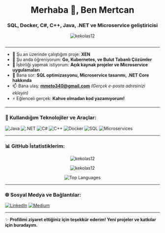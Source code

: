 <h1 align="center">Merhaba 👋, Ben Mertcan</h1>
<h3 align="center">SQL, Docker, C#, C++, Java, .NET ve Microservice geliştiricisi</h3>

<p align="center">
  <img src="https://komarev.com/ghpvc/?username=kekolas12&label=Profil%20Görüntüleme&color=0e75b6&style=flat" alt="kekolas12" />
</p>

<p align="center">
  <a href="https://twitter.com/" target="blank">
    <img src="https://img.shields.io/twitter/follow/?logo=twitter&style=for-the-badge" alt="" />
  </a>
</p>

---

- 🔭 Şu an üzerinde çalıştığım proje: **XEN**
- 🌱 Şu anda öğreniyorum: **Go, Kubernetes, ve Bulut Tabanlı Çözümler**
- 👯 İşbirliği yapmak istiyorum: **Açık kaynak projeler ve Microservice uygulamaları**
- 💬 Bana sor: **SQL optimizasyonu, Microservice tasarımı, .NET Core hakkında**
- 📫 Bana ulaş: **mmeto340@gmail.com** *(Gerçek e-posta adresinizi ekleyin)*
- ⚡ Eğlenceli gerçek: **Kahve olmadan kod yazamıyorum!**

---

### 🚀 Kullandığım Teknolojiler ve Araçlar:
<p align="left">
  <img src="https://img.shields.io/badge/Java-ED8B00?style=for-the-badge&logo=java&logoColor=white" alt="Java" />
  <img src="https://img.shields.io/badge/.NET-512BD4?style=for-the-badge&logo=dotnet&logoColor=white" alt=".NET" />
  <img src="https://img.shields.io/badge/C%23-239120?style=for-the-badge&logo=csharp&logoColor=white" alt="C#" />
  <img src="https://img.shields.io/badge/C++-00599C?style=for-the-badge&logo=cplusplus&logoColor=white" alt="C++" />
  <img src="https://img.shields.io/badge/Docker-2496ED?style=for-the-badge&logo=docker&logoColor=white" alt="Docker" />
  <img src="https://img.shields.io/badge/SQL-4479A1?style=for-the-badge&logo=postgresql&logoColor=white" alt="SQL" />
  <img src="https://img.shields.io/badge/Microservices-FF6F00?style=for-the-badge" alt="Microservices" />
</p>

---

### 📊 GitHub İstatistiklerim:
<p align="center">
  <img src="https://github-readme-stats.vercel.app/api?username=kekolas12&show_icons=true&theme=radical" alt="kekolas12" />
</p>

<p align="center">
  <img src="https://github-readme-streak-stats.herokuapp.com/?user=kekolas12&theme=radical" alt="kekolas12" />
</p>

<p align="center">
  <img src="https://github-readme-stats.vercel.app/api/top-langs/?username=kekolas12&layout=compact&theme=radical" alt="Top Languages" />
</p>

---

### 🌐 Sosyal Medya ve Bağlantılar:
<p align="left">
  <a href="https://www.linkedin.com/in/mertcan-topdemir-575235295/" target="blank"><img src="https://img.shields.io/badge/LinkedIn-0A66C2?style=for-the-badge&logo=linkedin&logoColor=white" alt="LinkedIn" /></a>
  <a href="https://medium.com/@kekolas12" target="blank"><img src="https://img.shields.io/badge/Medium-12100E?style=for-the-badge&logo=medium&logoColor=white" alt="Medium" /></a>
</p>

---

✨ **Profilimi ziyaret ettiğiniz için teşekkür ederim! Yeni projeler ve katkılar için buradayım.**
